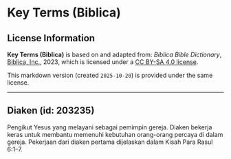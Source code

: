 # Key Terms (Biblica)

## License Information

**Key Terms (Biblica)** is based on and adapted from: _Biblica Bible Dictionary_, [Biblica, Inc.](https://www.biblica.com/), 2023, which is licensed under a [CC BY-SA 4.0 license](https://creativecommons.org/licenses/by-sa/4.0/legalcode.en).

This markdown version (created `2025-10-20`) is provided under the same license.



--------------------------------

## Diaken (id: 203235)

Pengikut Yesus yang melayani sebagai pemimpin gereja. Diaken bekerja keras untuk membantu memenuhi kebutuhan orang\-orang percaya di dalam gereja. Pekerjaan dari diaken pertama dijelaskan dalam Kisah Para Rasul 6:1–7\. 


